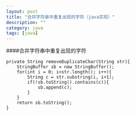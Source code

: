 ```yaml
---
layout: post
title: "合并字符串中重复出现的字符（java实现）"
description: ""
category: java
tags: [java]
---
```



####合并字符串中重复出现的字符

    private String removeDuplicateChar(String str){
        StringBuffer sb = new StringBuffer();
        for(int i = 0; i<str.length(); i++){
            String c = str.substring(i, i+1);
            if(!sb.toString().contains(c)){
                sb.append(c);
            }
        }
        return sb.toString();
    }